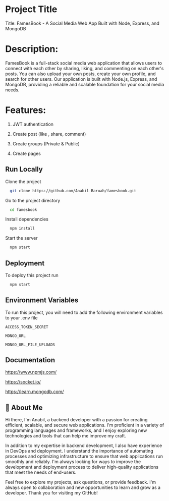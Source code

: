 
# Project Title
Title: FamesBook - A Social Media Web App Built with Node, Express, and MongoDB

# Description:
FamesBook is a full-stack social media web application that allows users to connect with each other by sharing, liking, and commenting on each other's posts. You can also upload your own posts, create your own profile, and search for other users. Our application is built with Node.js, Express, and MongoDB, providing a reliable and scalable foundation for your social media needs.

# Features:
1) JWT authentication

2) Create post (like , share, comment)

3) Create groups (Private & Public)

4) Create pages 

## Run Locally

Clone the project

```bash
  git clone https://github.com/Anabil-Baruah/famesbook.git
```

Go to the project directory

```bash
  cd famesbook
```

Install dependencies

```bash
  npm install
```

Start the server

```bash
  npm start
```


## Deployment

To deploy this project run

```bash
  npm start
```


## Environment Variables

To run this project, you will need to add the following environment variables to your .env file

`ACCESS_TOKEN_SECRET`

`MONGO_URL`

`MONGO_URL_FILE_UPLOADS`



## Documentation

https://www.npmjs.com/

https://socket.io/

https://learn.mongodb.com/

## 🚀 About Me
Hi there, I'm Anabil, a backend developer with a passion for creating efficient, scalable, and secure web applications. I'm proficient in a variety of programming languages and frameworks, and I enjoy exploring new technologies and tools that can help me improve my craft.

In addition to my expertise in backend development, I also have experience in DevOps and deployment. I understand the importance of automating processes and optimizing infrastructure to ensure that web applications run smoothly and reliably. I'm always looking for ways to improve the development and deployment process to deliver high-quality applications that meet the needs of end-users.

Feel free to explore my projects, ask questions, or provide feedback. I'm always open to collaboration and new opportunities to learn and grow as a developer. Thank you for visiting my GitHub!

